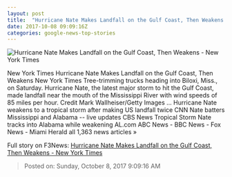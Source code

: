 ```yaml
---
layout: post
title:  "Hurricane Nate Makes Landfall on the Gulf Coast, Then Weakens - New York Times"
date: 2017-10-08 09:09:16Z
categories: google-news-top-stories
---
```


![Hurricane Nate Makes Landfall on the Gulf Coast, Then Weakens - New York Times](https://static01.nyt.com/images/2017/10/08/us/08xp-storm4/08xp-storm4-facebookJumbo.jpg)

New York Times Hurricane Nate Makes Landfall on the Gulf Coast, Then Weakens New York Times Tree-trimming trucks heading into Biloxi, Miss., on Saturday. Hurricane Nate, the latest major storm to hit the Gulf Coast, made landfall near the mouth of the Mississippi River with wind speeds of 85 miles per hour. Credit Mark Wallheiser/Getty Images ... Hurricane Nate weakens to a tropical storm after making US landfall twice CNN Nate batters Mississippi and Alabama -- live updates CBS News Tropical Storm Nate tracks into Alabama while weakening AL.com ABC News - BBC News - Fox News - Miami Herald all 1,363 news articles »


Full story on F3News: [Hurricane Nate Makes Landfall on the Gulf Coast, Then Weakens - New York Times](http://www.f3nws.com/n/Px3rzG)

> Posted on: Sunday, October 8, 2017 9:09:16 AM
